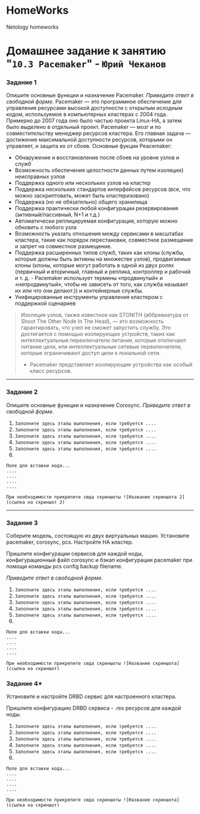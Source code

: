 # HomeWorks
Netology homeworks
# Домашнее задание к занятию "`10.3 Pacemaker`" - `Юрий Чеканов`


### Задание 1
Опишите основные функции и назначение Pacemaker.
*Приведите ответ в свободной форме.*
Pacemaker — это программное обеспечение для управления ресурсами высокой доступности с открытым исходным кодом, используемое в компьютерных кластерах с 2004 года. Примерно до 2007 года оно было частью проекта Linux-HA, а затем было выделено в отдельный проект. Pacemaker — мозг и по совместительству менеджер ресурсов кластера. Его главная задача — достижение максимальной доступности ресурсов, которыми он управляет, и защита их от сбоев.
Основные фукции Peacemaker:
* Обнаружение и восстановление после сбоев на уровне узлов и служб 
* Возможность обеспечения целостности данных путем <a>изоляции}</a> неисправных узлов 
* Поддержка одного или нескольких узлов на кластер 
* Поддержка нескольких стандартов интерфейсов ресурсов (все, что можно заскриптовать, может быть кластеризовано) 
* Поддержка (но не обязательно) общего хранилища 
* Поддержка практически любой конфигурации резервирования (активный/пассивный, N+1 и т.д.) 
* Автоматически реплицируемая конфигурация, которую можно обновить с любого узла 
* Возможность указать отношения между сервисами в масштабах кластера, такие как порядок перестановки, совместное размещение и запрет на совместное размещение. 
* Поддержка расширенных типов служб, таких как клоны (службы, которые должны быть активны на множестве узлов), продвигаемые клоны (клоны, которые могут работать в одной из двух ролях (первичный и вторичный, главный и реплика, контроллер и рабочий и т. д. - Pacemaker использует термины «продвинутый» и «непродвинутый», чтобы не зависеть от того, как служба называет их или что они делают.)) и контейнерные службы. 
* Унифицированные инструменты управления кластером с поддержкой сценариев

> Изоляция узлов, также известное как STONITH (аббревиатура от Shoot The Other Node In The Head), — это возможность гарантировать, что узел не сможет запустить службу. Это достигается с помощью изолирующих устройств, таких как интеллектуальные переключатели питания, которые отключают питание цели, или интеллектуальные сетевые переключатели, которые ограничивают доступ цели к локальной сети. 
> * Pacemaker представляет изолирующие устройства как особый класс ресурсов.
---

### Задание 2
Опишите основные функции и назначение Corosync.
*Приведите ответ в свободной форме.*

1. `Заполните здесь этапы выполнения, если требуется ....`
2. `Заполните здесь этапы выполнения, если требуется ....`
3. `Заполните здесь этапы выполнения, если требуется ....`
4. `Заполните здесь этапы выполнения, если требуется ....`
5. `Заполните здесь этапы выполнения, если требуется ....`
6. 

```
Поле для вставки кода...
....
....
....
....
```

`При необходимости прикрепитe сюда скриншоты
![Название скриншота 2](ссылка на скриншот 2)`


---

### Задание 3
Соберите модель, состоящую из двух виртуальных машин. Установите pacemaker, corosync, pcs. Настройте HA кластер.

Пришлите конфигурации сервисов для каждой ноды, конфигурационный файл corosync и бэкап конфигурации pacemaker при помощи команды pcs config backup filename.

*Приведите ответ в свободной форме.*

1. `Заполните здесь этапы выполнения, если требуется ....`
2. `Заполните здесь этапы выполнения, если требуется ....`
3. `Заполните здесь этапы выполнения, если требуется ....`
4. `Заполните здесь этапы выполнения, если требуется ....`
5. `Заполните здесь этапы выполнения, если требуется ....`
6. 

```
Поле для вставки кода...
....
....
....
....
```

`При необходимости прикрепитe сюда скриншоты
![Название скриншота](ссылка на скриншот)`

### Задание 4*
Установите и настройте DRBD сервис для настроенного кластера.

Пришлите конфигурацию DRBD сервиса - .res ресурсов для каждой ноды.



1. `Заполните здесь этапы выполнения, если требуется ....`
2. `Заполните здесь этапы выполнения, если требуется ....`
3. `Заполните здесь этапы выполнения, если требуется ....`
4. `Заполните здесь этапы выполнения, если требуется ....`
5. `Заполните здесь этапы выполнения, если требуется ....`
6. 

```
Поле для вставки кода...
....
....
....
....
```

`При необходимости прикрепитe сюда скриншоты
![Название скриншота](ссылка на скриншот)`

